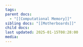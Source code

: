 ```yaml
---
tags: 
parent docs:
  - "[[Computational Memory]]"
sibling docs: "[[Motherboards]]"
child docs: 
last updated: 2025-01-15T08:28:00
media:
---
```

